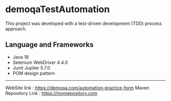 # demoqaTestAutomation

This project was developed with a test-driven development (TDD) process approach.

## Language and Frameworks

* Java 18
* Selenium WebDriver 4.4.0
* Junit Jupiter 5.7.0 
* POM design pattern

***
WebSite link : https://demoqa.com/automation-practice-form
Maven Repository Link : https://mvnrepository.com


